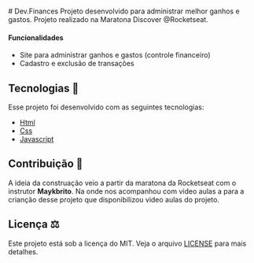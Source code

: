 <h1 align="center">
  <br>

</h1>
# Dev.Finances
Projeto desenvolvido para administrar melhor ganhos e gastos. Projeto realizado na Maratona Discover @Rocketseat.

#### Funcionalidades
* Site para administrar ganhos e gastos (controle financeiro)
* Cadastro e exclusão de transações

## Tecnologias 🚀
Esse projeto foi desenvolvido com as seguintes tecnologias:

- [Html](https://pt.wikipedia.org/wiki/HTML)
- [Css](https://pt.wikipedia.org/wiki/Cascading_Style_Sheets)
- [Javascript](https://pt.wikipedia.org/wiki/JavaScript)

## Contribuição 💭
A ideia da construação veio a partir da maratona da Rocketseat com o instrutor **Maykbrito**. Na onde nos acompanhou com video aulas a para a crianção desse projeto que disponibilizou video aulas do projeto.

## Licença ⚖️
Este projeto está sob a licença do MIT. Veja o arquivo [LICENSE](https://github.com/matheus1g/dev-finances/blob/main/LICENSE) para mais detalhes.